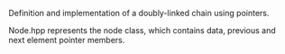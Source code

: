 Definition and implementation of a doubly-linked chain using pointers.

Node.hpp represents the node class, which contains data, previous and next element pointer members.

